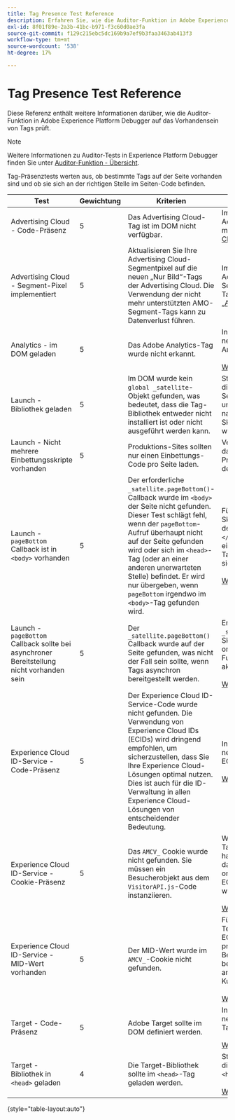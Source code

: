```yaml
---
title: Tag Presence Test Reference
description: Erfahren Sie, wie die Auditor-Funktion in Adobe Experience Platform Debugger auf Tag-Präsenz testet.
exl-id: 8f01f89e-2a3b-41bc-b971-f3c60d0ae3fa
source-git-commit: f129c215ebc5dc169b9a7ef9b3faa3463ab413f3
workflow-type: tm+mt
source-wordcount: '538'
ht-degree: 17%

---
```


# Tag Presence Test Reference

Diese Referenz enthält weitere Informationen darüber, wie die Auditor-Funktion in Adobe Experience Platform Debugger auf das Vorhandensein von Tags prüft.

>[!NOTE]
>
>Weitere Informationen zu Auditor-Tests in Experience Platform Debugger finden Sie unter [Auditor-Funktion - Übersicht](./overview.md).

Tag-Präsenztests werten aus, ob bestimmte Tags auf der Seite vorhanden sind und ob sie sich an der richtigen Stelle im Seiten-Code befinden.

| Test | Gewichtung | Kriterien | Empfehlung |
| --- | --- | --- | --- |
| Advertising Cloud - Code-Präsenz | 5 | Das Advertising Cloud-Tag ist im DOM nicht verfügbar. | Implementieren Sie das Advertising Cloud-Tag mit der [Advertising Cloud-Tag-Erweiterung](../../destinations/catalog/advertising/adobe-advertising-cloud.md). |
| Advertising Cloud - Segment-Pixel implementiert | 5 | Aktualisieren Sie Ihre Advertising Cloud-Segmentpixel auf die neuen „Nur Bild“-Tags der Advertising Cloud. Die Verwendung der nicht mehr unterstützten AMO-Segment-Tags kann zu Datenverlust führen. | Implementieren Sie das Advertising Cloud-Segmentpixel mit der Tag[Erweiterung „Advertising Cloud](../../destinations/catalog/advertising/adobe-advertising-cloud.md). |
| Analytics - im DOM geladen | 5 | Das Adobe Analytics-Tag wurde nicht erkannt. | Installieren Sie die neueste Version von Analytics. <br><br>[Weitere Informationen](https://experienceleague.adobe.com/docs/analytics/implementation/home.html?lang=de) |
| Launch - Bibliothek geladen | 5 | Im DOM wurde kein `global _satellite`-Objekt gefunden, was bedeutet, dass die Tag-Bibliothek entweder nicht installiert ist oder nicht ausgeführt werden kann. | Stellen Sie sicher, dass die Tag-Bibliothek auf der Seite implementiert ist und nicht durch nachfolgende Skriptaktivitäten blockiert wird. |
| Launch - Nicht mehrere Einbettungsskripte vorhanden | 5 | Produktions-Sites sollten nur einen Einbettungs-Code pro Seite laden. | Vergewissern Sie sich, dass nur die Produktionsbibliothek auf der Seite geladen wird. |
| Launch - `pageBottom` Callback ist in `<body>` vorhanden | 5 | Der erforderliche `_satellite.pageBottom()`-Callback wurde im `<body>` der Seite nicht gefunden. Dieser Test schlägt fehl, wenn der `pageBottom`-Aufruf überhaupt nicht auf der Seite gefunden wird oder sich im `<head>`-Tag (oder an einer anderen unerwarteten Stelle) befindet. Er wird nur übergeben, wenn `pageBottom` irgendwo im `<body>`-Tag gefunden wird. | Fügen Sie das Inline-Skript unmittelbar vor dem schließenden `</body>`-Tag hinzu, um eine ordnungsgemäße Tag-Funktionalität sicherzustellen.<br><br>[Weitere Informationen](../../tags/ui/client-side/asynchronous-deployment.md) |
| Launch - `pageBottom` Callback sollte bei asynchroner Bereitstellung nicht vorhanden sein | 5 | Der `_satellite.pageBottom()` Callback wurde auf der Seite gefunden, was nicht der Fall sein sollte, wenn Tags asynchron bereitgestellt werden. | Entfernen Sie das `_satellite.pageBottom()`-Skript, um die ordnungsgemäße Funktion von Tags zu aktivieren. <br><br>[Weitere Informationen](../../tags/ui/client-side/asynchronous-deployment.md) |
| Experience Cloud ID-Service - Code-Präsenz | 5 | Der Experience Cloud ID-Service-Code wurde nicht gefunden. Die Verwendung von Experience Cloud IDs (ECIDs) wird dringend empfohlen, um sicherzustellen, dass Sie Ihre Experience Cloud-Lösungen optimal nutzen. Dies ist auch für die ID-Verwaltung in allen Experience Cloud-Lösungen von entscheidender Bedeutung. | Installieren Sie die neueste Version von ECID.<br><br>[Weitere Informationen](https://experienceleague.adobe.com/docs/id-service/using/intro/overview.html?lang=de) |
| Experience Cloud ID-Service - Cookie-Präsenz | 5 | Das `AMCV_` Cookie wurde nicht gefunden. Sie müssen ein Besucherobjekt aus dem `VisitorAPI.js`-Code instanziieren. | Wenn es sich um eine Tags-Implementierung handelt, stellen Sie sicher, dass die Adobe Org ID ordnungsgemäß in das ECID-Tool eingegeben wurde. <br><br>[Weitere Informationen](https://experienceleague.adobe.com/docs/id-service/using/intro/cookies.html) |
| Experience Cloud ID-Service - MID-Wert vorhanden | 5 | Der MID-Wert wurde im `AMCV_`-Cookie nicht gefunden. | Führen Sie einen erneuten Test durch, um auf eine ECID-API-Latenz zu prüfen. Wenn die Bedingung weiterhin besteht, wenden Sie sich an die Adobe-Kundenunterstützung. <br><br>[Weitere Informationen](https://experienceleague.adobe.com/docs/id-service/using/intro/cookies.html) |
| Target - Code-Präsenz | 5 | Adobe Target sollte im DOM definiert werden. | Installieren Sie die neueste Version von Target (at.js). <br><br>[Weitere Informationen](https://experienceleague.adobe.com/docs/target/using/implement-target/implementing-target.html) |
| Target - Bibliothek in `<head>` geladen | 4 | Die Target-Bibliothek sollte im `<head>`-Tag geladen werden. | Stellen Sie sicher, dass die Target-Bibliothek im `<head>`-Tag geladen wird. <br><br>[Weitere Informationen](https://experienceleague.adobe.com/docs/target/using/implement-target/implementing-target.html) |

{style="table-layout:auto"}
